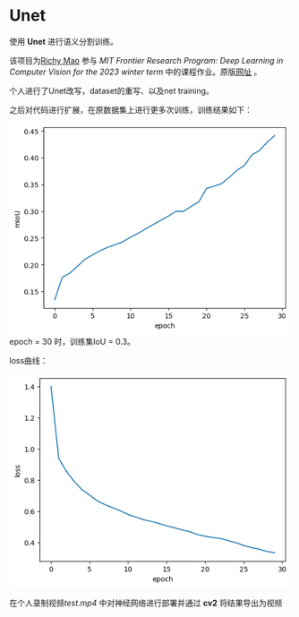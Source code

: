 # Unet

使用 **Unet** 进行语义分割训练。

该项目为[Richy Mao](https://github.com/Richard17425 "Richard17425") 参与 *MIT Frontier Research Program: Deep Learning in Computer Vision for the 2023 winter term* 中的课程作业。原版[网址](https://github.com/Richard17425/Deep-Learning-in-Computer-Vision/blob/main/homework/SoftwareLabPart2/work_SoftwareLab2.ipynb) 。  

个人进行了Unet改写，dataset的重写、以及net training。

之后对代码进行扩展，在原数据集上进行更多次训练，训练结果如下：

![img](./images/mIoU.png) epoch = 30 时，训练集IoU = 0.3。

loss曲线：

![loss](images/loss.png)  

在个人录制视频*test.mp4* 中对神经网络进行部署并通过 **cv2** 将结果导出为视频
